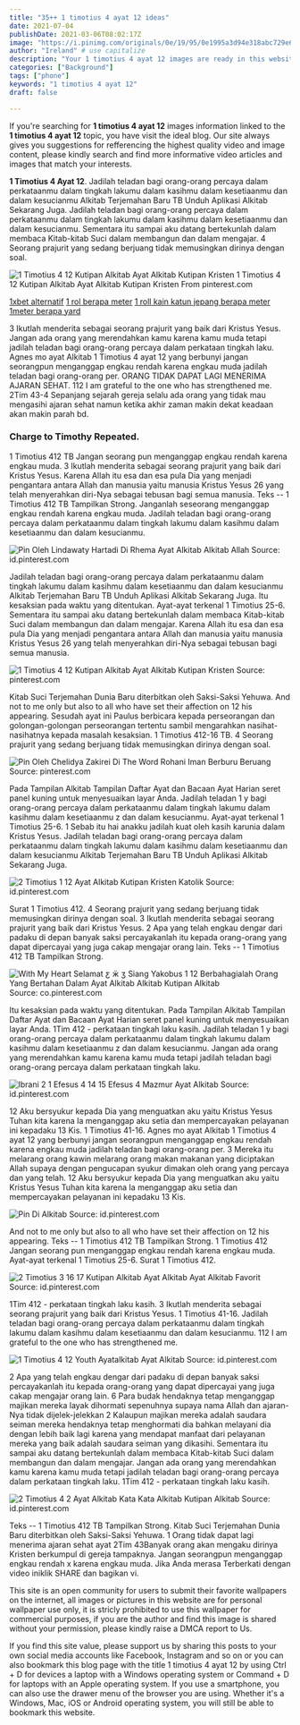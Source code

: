 ```yaml
---
title: "35++ 1 timotius 4 ayat 12 ideas"
date: 2021-07-04
publishDate: 2021-03-06T08:02:17Z
image: "https://i.pinimg.com/originals/0e/19/95/0e1995a3d94e318abc729e651525243a.jpg"
author: "Ireland" # use capitalize
description: "Your 1 timotius 4 ayat 12 images are ready in this website. 1 timotius 4 ayat 12 are a topic that is being searched for and liked by netizens now. You can Download the 1 timotius 4 ayat 12 files here. Find and Download all free images."
categories: ["Background"]
tags: ["phone"]
keywords: "1 timotius 4 ayat 12"
draft: false

---
```


If you're searching for **1 timotius 4 ayat 12** images information linked to the **1 timotius 4 ayat 12** topic, you have visit the ideal  blog.  Our site always  gives you  suggestions  for refferencing  the highest  quality video and image  content, please kindly search and find more informative video articles and images  that match your interests.

**1 Timotius 4 Ayat 12**. Jadilah teladan bagi orang-orang percaya dalam perkataanmu dalam tingkah lakumu dalam kasihmu dalam kesetiaanmu dan dalam kesucianmu Alkitab Terjemahan Baru TB Unduh Aplikasi Alkitab Sekarang Juga. Jadilah teladan bagi orang-orang percaya dalam perkataanmu dalam tingkah lakumu dalam kasihmu dalam kesetiaanmu dan dalam kesucianmu. Sementara itu sampai aku datang bertekunlah dalam membaca Kitab-kitab Suci dalam membangun dan dalam mengajar. 4 Seorang prajurit yang sedang berjuang tidak memusingkan dirinya dengan soal.

![1 Timotius 4 12 Kutipan Alkitab Ayat Alkitab Kutipan Kristen](https://i.pinimg.com/736x/0d/e6/c8/0de6c8a5f1185fdf56d2047cbacea70e.jpg "1 Timotius 4 12 Kutipan Alkitab Ayat Alkitab Kutipan Kristen")
1 Timotius 4 12 Kutipan Alkitab Ayat Alkitab Kutipan Kristen From pinterest.com

[1xbet alternatif](/1xbet-alternatif/)
[1 rol berapa meter](/1-rol-berapa-meter/)
[1 roll kain katun jepang berapa meter](/1-roll-kain-katun-jepang-berapa-meter/)
[1meter berapa yard](/1meter-berapa-yard/)

3 Ikutlah menderita sebagai seorang prajurit yang baik dari Kristus Yesus. Jangan ada orang yang merendahkan kamu karena kamu muda tetapi jadilah teladan bagi orang-orang percaya dalam perkataan tingkah laku. Agnes mo ayat Alkitab 1 Timotius 4 ayat 12 yang berbunyi jangan seorangpun menganggap engkau rendah karena engkau muda jadilah teladan bagi orang-orang per. ORANG TIDAK DAPAT LAGI MENERIMA AJARAN SEHAT. 112 I am grateful to the one who has strengthened me. 2Tim 43-4 Sepanjang sejarah gereja selalu ada orang yang tidak mau mengasihi ajaran sehat namun ketika akhir zaman makin dekat keadaan akan makin parah bd.

### Charge to Timothy Repeated.

1 Timotius 412 TB Jangan seorang pun menganggap engkau rendah karena engkau muda. 3 Ikutlah menderita sebagai seorang prajurit yang baik dari Kristus Yesus. Karena Allah itu esa dan esa pula Dia yang menjadi pengantara antara Allah dan manusia yaitu manusia Kristus Yesus 26 yang telah menyerahkan diri-Nya sebagai tebusan bagi semua manusia. Teks -- 1 Timotius 412 TB Tampilkan Strong. Janganlah seseorang menganggap engkau rendah karena engkau muda. Jadilah teladan bagi orang-orang percaya dalam perkataanmu dalam tingkah lakumu dalam kasihmu dalam kesetiaanmu dan dalam kesucianmu.


![Pin Oleh Lindawaty Hartadi Di Rhema Ayat Alkitab Alkitab Allah](https://i.pinimg.com/originals/b0/fb/d4/b0fbd4702b9982527fe75fb9ba89122e.jpg "Pin Oleh Lindawaty Hartadi Di Rhema Ayat Alkitab Alkitab Allah")
Source: id.pinterest.com

Jadilah teladan bagi orang-orang percaya dalam perkataanmu dalam tingkah lakumu dalam kasihmu dalam kesetiaanmu dan dalam kesucianmu Alkitab Terjemahan Baru TB Unduh Aplikasi Alkitab Sekarang Juga. Itu kesaksian pada waktu yang ditentukan. Ayat-ayat terkenal 1 Timotius 25-6. Sementara itu sampai aku datang bertekunlah dalam membaca Kitab-kitab Suci dalam membangun dan dalam mengajar. Karena Allah itu esa dan esa pula Dia yang menjadi pengantara antara Allah dan manusia yaitu manusia Kristus Yesus 26 yang telah menyerahkan diri-Nya sebagai tebusan bagi semua manusia.

![1 Timotius 4 12 Kutipan Alkitab Ayat Alkitab Kutipan Kristen](https://i.pinimg.com/736x/0d/e6/c8/0de6c8a5f1185fdf56d2047cbacea70e.jpg "1 Timotius 4 12 Kutipan Alkitab Ayat Alkitab Kutipan Kristen")
Source: pinterest.com

Kitab Suci Terjemahan Dunia Baru diterbitkan oleh Saksi-Saksi Yehuwa. And not to me only but also to all who have set their affection on 12 his appearing. Sesudah ayat ini Paulus berbicara kepada perseorangan dan golongan-golongan perseorangan tertentu sambil mengarahkan nasihat-nasihatnya kepada masalah kesaksian. 1 Timotius 412-16 TB. 4 Seorang prajurit yang sedang berjuang tidak memusingkan dirinya dengan soal.

![Pin Oleh Chelidya Zakirei Di The Word Rohani Iman Berburu Beruang](https://i.pinimg.com/originals/a9/26/35/a92635a56a0d9cc7fb703d997d91f25f.jpg "Pin Oleh Chelidya Zakirei Di The Word Rohani Iman Berburu Beruang")
Source: pinterest.com

Pada Tampilan Alkitab Tampilan Daftar Ayat dan Bacaan Ayat Harian seret panel kuning untuk menyesuaikan layar Anda. Jadilah teladan 1 y bagi orang-orang percaya dalam perkataanmu dalam tingkah lakumu dalam kasihmu dalam kesetiaanmu z dan dalam kesucianmu. Ayat-ayat terkenal 1 Timotius 25-6. 1 Sebab itu hai anakku jadilah kuat oleh kasih karunia dalam Kristus Yesus. Jadilah teladan bagi orang-orang percaya dalam perkataanmu dalam tingkah lakumu dalam kasihmu dalam kesetiaanmu dan dalam kesucianmu Alkitab Terjemahan Baru TB Unduh Aplikasi Alkitab Sekarang Juga.

![2 Timotius 1 12 Ayat Alkitab Kutipan Kristen Katolik](https://i.pinimg.com/originals/19/a1/e1/19a1e105b0fdabfe696c903050dbeb40.jpg "2 Timotius 1 12 Ayat Alkitab Kutipan Kristen Katolik")
Source: id.pinterest.com

Surat 1 Timotius 412. 4 Seorang prajurit yang sedang berjuang tidak memusingkan dirinya dengan soal. 3 Ikutlah menderita sebagai seorang prajurit yang baik dari Kristus Yesus. 2 Apa yang telah engkau dengar dari padaku di depan banyak saksi percayakanlah itu kepada orang-orang yang dapat dipercayai yang juga cakap mengajar orang lain. Teks -- 1 Timotius 412 TB Tampilkan Strong.

![With My Heart Selamat ƹ ӝ ʒ Siang Yakobus 1 12 Berbahagialah Orang Yang Bertahan Dalam Ayat Alkitab Alkitab Kutipan Alkitab](https://i.pinimg.com/originals/79/63/6b/79636bd1df80f5581ed7bddf9d54a7e1.jpg "With My Heart Selamat ƹ ӝ ʒ Siang Yakobus 1 12 Berbahagialah Orang Yang Bertahan Dalam Ayat Alkitab Alkitab Kutipan Alkitab")
Source: co.pinterest.com

Itu kesaksian pada waktu yang ditentukan. Pada Tampilan Alkitab Tampilan Daftar Ayat dan Bacaan Ayat Harian seret panel kuning untuk menyesuaikan layar Anda. 1Tim 412 - perkataan tingkah laku kasih. Jadilah teladan 1 y bagi orang-orang percaya dalam perkataanmu dalam tingkah lakumu dalam kasihmu dalam kesetiaanmu z dan dalam kesucianmu. Jangan ada orang yang merendahkan kamu karena kamu muda tetapi jadilah teladan bagi orang-orang percaya dalam perkataan tingkah laku.

![Ibrani 2 1 Efesus 4 14 15 Efesus 4 Mazmur Ayat Alkitab](https://i.pinimg.com/originals/ed/f8/e4/edf8e4fd7018058a755f0501f9eedd2e.jpg "Ibrani 2 1 Efesus 4 14 15 Efesus 4 Mazmur Ayat Alkitab")
Source: id.pinterest.com

12 Aku bersyukur kepada Dia yang menguatkan aku yaitu Kristus Yesus Tuhan kita karena Ia menganggap aku setia dan mempercayakan pelayanan ini kepadaku 13 Kis. 1 Timotius 41-16. Agnes mo ayat Alkitab 1 Timotius 4 ayat 12 yang berbunyi jangan seorangpun menganggap engkau rendah karena engkau muda jadilah teladan bagi orang-orang per. 3 Mereka itu melarang orang kawin melarang orang makan makanan yang diciptakan Allah supaya dengan pengucapan syukur dimakan oleh orang yang percaya dan yang telah. 12 Aku bersyukur kepada Dia yang menguatkan aku yaitu Kristus Yesus Tuhan kita karena Ia menganggap aku setia dan mempercayakan pelayanan ini kepadaku 13 Kis.

![Pin Di Alkitab](https://i.pinimg.com/originals/3d/a0/37/3da037e6a19099d877cc214e66a890a2.jpg "Pin Di Alkitab")
Source: id.pinterest.com

And not to me only but also to all who have set their affection on 12 his appearing. Teks -- 1 Timotius 412 TB Tampilkan Strong. 1 Timotius 412 Jangan seorang pun menganggap engkau rendah karena engkau muda. Ayat-ayat terkenal 1 Timotius 25-6. Surat 1 Timotius 412.

![2 Timotius 3 16 17 Kutipan Alkitab Ayat Alkitab Ayat Alkitab Favorit](https://i.pinimg.com/originals/e8/bc/68/e8bc68e61f00f89e6dea4c85bb28fffe.png "2 Timotius 3 16 17 Kutipan Alkitab Ayat Alkitab Ayat Alkitab Favorit")
Source: id.pinterest.com

1Tim 412 - perkataan tingkah laku kasih. 3 Ikutlah menderita sebagai seorang prajurit yang baik dari Kristus Yesus. 1 Timotius 41-16. Jadilah teladan bagi orang-orang percaya dalam perkataanmu dalam tingkah lakumu dalam kasihmu dalam kesetiaanmu dan dalam kesucianmu. 112 I am grateful to the one who has strengthened me.

![1 Timotius 4 12 Youth Ayatalkitab Ayat Alkitab](https://i.pinimg.com/originals/b3/a6/5c/b3a65c672934f5c64ed391ad9600b183.jpg "1 Timotius 4 12 Youth Ayatalkitab Ayat Alkitab")
Source: id.pinterest.com

2 Apa yang telah engkau dengar dari padaku di depan banyak saksi percayakanlah itu kepada orang-orang yang dapat dipercayai yang juga cakap mengajar orang lain. 6 Para budak hendaknya tetap menganggap majikan mereka layak dihormati sepenuhnya supaya nama Allah dan ajaran-Nya tidak dijelek-jelekkan 2 Kalaupun majikan mereka adalah saudara seiman mereka hendaknya tetap menghormati dia bahkan melayani dia dengan lebih baik lagi karena yang mendapat manfaat dari pelayanan mereka yang baik adalah saudara seiman yang dikasihi. Sementara itu sampai aku datang bertekunlah dalam membaca Kitab-kitab Suci dalam membangun dan dalam mengajar. Jangan ada orang yang merendahkan kamu karena kamu muda tetapi jadilah teladan bagi orang-orang percaya dalam perkataan tingkah laku. 1Tim 412 - perkataan tingkah laku kasih.

![2 Timotius 4 2 Ayat Alkitab Kata Kata Alkitab Kutipan Alkitab](https://i.pinimg.com/originals/0e/19/95/0e1995a3d94e318abc729e651525243a.jpg "2 Timotius 4 2 Ayat Alkitab Kata Kata Alkitab Kutipan Alkitab")
Source: id.pinterest.com

Teks -- 1 Timotius 412 TB Tampilkan Strong. Kitab Suci Terjemahan Dunia Baru diterbitkan oleh Saksi-Saksi Yehuwa. 1 Orang tidak dapat lagi menerima ajaran sehat ayat 2Tim 43Banyak orang akan mengaku dirinya Kristen berkumpul di gereja tampaknya. Jangan seorangpun menganggap engkau rendah x karena engkau muda. Jika Anda merasa Terberkati dengan video iniklik SHARE dan bagikan vi.

This site is an open community for users to submit their favorite wallpapers on the internet, all images or pictures in this website are for personal wallpaper use only, it is stricly prohibited to use this wallpaper for commercial purposes, if you are the author and find this image is shared without your permission, please kindly raise a DMCA report to Us.

If you find this site value, please support us by sharing this posts to your own social media accounts like Facebook, Instagram and so on or you can also bookmark this blog page with the title 1 timotius 4 ayat 12 by using Ctrl + D for devices a laptop with a Windows operating system or Command + D for laptops with an Apple operating system. If you use a smartphone, you can also use the drawer menu of the browser you are using. Whether it's a Windows, Mac, iOS or Android operating system, you will still be able to bookmark this website.
